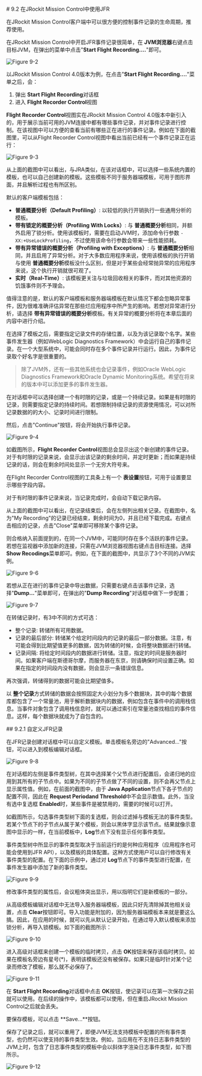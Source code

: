 <a name="9.2" />
# 9.2 在JRockit Mission Control中使用JFR

在JRockit Mission Control客户端中可以很方便的控制事件记录的生命周期，推荐使用。

在JRockit Mission Control中开启JFR事件记录很简单，在 **JVM浏览器**右键点击目标JVM，在弹出的菜单中点击"**Start Flight Recording....**"即可。

![Figure 9-2][1]

以JRockit Mission Control 4.0版本为例，在点击"**Start Flight Recording....**"菜单之后，会：

1. 弹出 **Start Flight Recording**对话框
2. 进入 **Flight Recorder Control**视图

**Flight Recorder Control**视图实在JRockit Mission Control 4.0版本中新引入的，用于展示当前可用的JVM连接中都有哪些事件记录，并对事件记录进行控制。在该视图中可以方便的查看当前有哪些正在进行的事件记录。例如在下面的截图里，可以从Flight Recorder Control视图中看出当前已经有一个事件记录正在运行：

![Figure 9-3][2]

从上面的截图中可以看出，与JRA类似，在该对话框中，可以选择一些系统内置的模板，也可以自己创建新的模板。这些模板不同于服务器端模板，可用于图形界面，并且解析过程也有所区别。

默认的客户端模板包括：

* **普通概要分析（Default Profiling）**: 以较低的执行开销执行一些通用分析的模板。
* **带有锁定的概要分析（Profiling With Locks）**: 与 **普通概要分析**相同，并额外启用了锁分析。使用该模板时，需要在启动JVM时，添加命令行参数 `-XX:+UseLockProfiling`，不过使用该命令行参数会带来一些性能损耗。
* **带有异常错误的概要分析（Profiling with Exceptions）**: 与 **普通概要分析**相同，并且启用了异常分析。对于大多数应用程序来说，使用该模板的执行开销与使用 **普通概要分析**模板没什么区别，但是对于某些会经常抛异常的应用程序来说，这个执行开销就很可观了。
* **实时（Real-Time）**: 该模板更关注与垃圾回收相关的事件，而对其他资源的饥饿事件则不予理会。

值得注意的是，默认的客户端模板和服务器端模板在默认情况下都会忽略异常事件，因为很难准确评估异常在那些烂应用程序中所产生的影响。若想对异常进行分析，请选择 **带有异常错误的概要分析**模板。有关异常的概要分析将在本章后面的内容中进行介绍。

在选择了模板之后，需要指定记录文件的存储位置，以及为该记录取个名字。某些事件发生器（例如WebLogic Diagnostics Framework）中会运行自己的事件记录。在一个大型系统中，可能会同时存在多个事件记录并行运行。因此，为事件记录取个好名字是很重要的。

>除了JVM外，还有一些其他系统也会记录事件，例如Oracle WebLogic Diagnostics Framework和Oracle
 Dynamic Monitoring系统。希望在将来的版本中可以添加更多的事件发生器。

在对话框中可以选择创建一个有时限的记录，或是一个持续记录。如果是有时限的记录，则需要指定记录的持续时间。若想限制持续记录的资源使用情况，可以对所记录数据的的大小、记录时间进行限制。

然后，点击"Continue"按钮，将会开始执行事件记录。

![Figure 9-4][3]

如截图所示，**Flight Recorder Control**视图总会显示出这个新创建的事件记录。对于有时限的记录来说，会显示出该记录的剩余时间，并定时更新；而如果是持续记录的话，则会在剩余时间处显示一个无穷大符号来。

在Flight Recorder Control视图的工具条上有一个 **表设置**按钮，可用于设置要显示哪些字段内容。

对于有时限的事件记录来说，当记录完成时，会自动下载记录内容。


从上面的截图中可以看出，在记录结束后，会在左侧列出相关记录。在截图中，名为"My Recording"的记录已经结束，剩余时间为0，并且已经下载完成。右键点击相应的记录，点击"Close"菜单即可移除某个事件记录。

则合格纳入前面提到的，在同一个JVM中，可能同时存在多个活跃的事件记录。若想在监视器中添加新的连接，只需在JVM浏览器视图右键点击目标连接。选择 **Show Recodings**菜单即可。例如，在下面的截图中，共显示了3个不同的JVM实例。

![Figure 9-6][5]

若想从正在进行的事件记录中导出数据，只需要右键点击该事件记录，选择"**Dump...**"菜单即可，在弹出的"**Dump Recording**"对话框中做下一步配置；

![Figure 9-7][6]

在转储记录时，有3中不同的方式可选：

* 整个记录: 转储所有可用数据。
* 记录的最后部分: 转储某个给定时间段内的记录的最后一部分数据。注意，有可能会得到比期望值更多的数据，因为转储的时候，会将整块数据进行转储。
* 记录间隔: 将给定时间段内的数据进行转储。注意，指定的时间是服务器时间。如果客户端在斯德哥尔摩，而服务器在东京，则请确保时间设置正确。如果在指定的时间段内没有数据，则会显示一条错误信息。

再次强调，转储得到的数据可能会比期望值多。

以 **整个记录**方式转储的数据会按照固定大小划分为多个数据块，其中的每个数据库都包含了一个常量池，用于解析数据块内的数据，例如包含在事件中的调用栈信息。当事件对象包含了调用栈信息时，就可以通过索引在常量池查找相应的事件信息。这样，每个数据块就成为了自包含的。

<a name="9.2.1" />
## 9.2.1 自定义JFR记录

在JFR记录创建对话框中可以自定义模板。单击模板名旁边的"Advanced..."按钮，可以进入到模板编辑对话框。

![Figure 9-8][7]

在对话框的左侧是事件类型树，在其中选择某个父节点进行配置后，会递归地的应用到其所有的子节点中。如果为不同的子节点做了不同的设置，则不会再父节点上显示属性值。例如，在前面的截图中，由于 **Java Application**节点下各子节点的配置不同，因此在 **Request Periodand Threshold**中不会显示数值。此外，当没有选中复选框 **Enabled**时，某些事件是被禁用的，需要的时候可以打开。

如截图所示，勾选事件类型树下面的复选框，则会过滤掉与模板无法的事件类型。若某个节点下的子节点从属于某个模板，则会以黑体字显示该节点。结果就像示意图中显示的一样，在当前模板中，**Log**节点下没有显示任何事件类型。

事件类型树中所显示的事件类型取决于当前运行的是何种应用程序（应用程序也可能会使用到JFR API），以及模板的具体配置。这种方式使用户可以自行修改有关事件类型的配置。在下面的示例中，通过对 **Log**节点下的事件类型进行配置，在事件发生器中添加了新的事件类型。

![Figure 9-9][8]

修改事件类型的属性后，会议粗体突出显示，用以指明它们是新模板的一部分。

从高级模板编辑对话框中无法导入服务器端模板，因此只好先清除掉其他相关设置，点击 **Clear**按钮即可。导入功能是附加的，因为服务器端模板本来就是要这么搞。因此，在应用的时候，就可以先从默认记录开始，在通过导入默认模板来添加锁分析，再导入锁模板。如下面的截图所示：

![Figure 9-10][9]

进入高级对话框来创建一个模板的临时拷贝，点击 **OK**按钮来保存该临时拷贝。如果在模板名旁边有星号(*)，表明该模板还没有被保存。如果只是临时针对某个记录而修改了模板，那么就不必保存了。

![Figure 9-11][10]

在 **Start Flight Recording**对话框中点击 **OK**按钮，使记录可以在第一次保存之前就可以使用。在后续的操作中，该模板都可以使用，但在重启JRockit Mission Control之后就会丢失。

要保存模板，可以点击 **Save...**按钮。

保存了记录之后，就可以重用了，即便JVM无法支持模板中配置的所有事件类型，也仍然可以使支持的事件类型生效。例如，当应用在不支持日志事件类型的JVM上时，包含了日志事件类型的模板中会以斜体字渲染日志事件类型，如下图所示。

![Figure 9-12][11]







[1]:    ../images/9-2.jpg
[2]:    ../images/9-3.jpg
[3]:    ../images/9-4.jpg
[4]:    ../images/9-5.jpg
[5]:    ../images/9-6.jpg
[6]:    ../images/9-7.jpg
[7]:    ../images/9-8.jpg
[8]:    ../images/9-9.jpg
[9]:    ../images/9-10.jpg
[10]:   ../images/9-11.jpg
[11]:   ../images/9-12.jpg